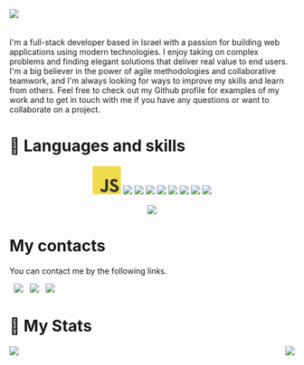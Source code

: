 <h1><img align="center" src= "https://user-images.githubusercontent.com/33599251/220166243-37f9f2b4-e698-49fd-9121-0d79ca817891.png" /></p></h1>

<p align="left">I'm a full-stack developer based in Israel with a passion for building web applications using modern technologies.
 I enjoy taking on complex problems and finding elegant solutions that deliver real value to end users. I'm a big believer in the power of agile methodologies and collaborative teamwork, and I'm always looking for ways to improve my skills and learn from others.
Feel free to check out my Github profile for examples of my work and to get in touch with me if you have any questions or want to collaborate on a project.

<h1>📖 Languages and skills</h1>

<p align="center">
<img  height="50" src="https://raw.githubusercontent.com/github/explore/80688e429a7d4ef2fca1e82350fe8e3517d3494d/topics/javascript/javascript.png">
<img  height="50" src="https://user-images.githubusercontent.com/33599251/220022158-62419c18-00dd-47d6-80da-8f8ff408fcae.png">
<img  height="50" src="https://user-images.githubusercontent.com/33599251/220168117-618b00f7-8af0-437d-a75f-2232f00b9b2d.png">
<img  height="50" src="https://user-images.githubusercontent.com/33599251/220168369-444d9164-e320-4f1c-870d-c2315ef52327.png">
<img  height="50" src="https://user-images.githubusercontent.com/33599251/220168527-bb543532-ef8a-4c63-8cee-b637e89bceab.png">
<img  height="50" src="https://user-images.githubusercontent.com/33599251/220168604-37715750-54bd-47c4-ae11-da1470250025.png">
<img  height="50" src="https://user-images.githubusercontent.com/33599251/220169673-2c9c7082-0045-40df-9d33-4f2783a4ce1a.png">
<img  height="50" src="https://user-images.githubusercontent.com/33599251/220169763-cb155cc3-7965-4cd7-b556-321d0c49dd90.png">
<img  height="50" src="https://user-images.githubusercontent.com/33599251/220169809-a2952298-6ca0-49fa-b3fa-44effb34267a.png">
</p>

<p align="center">
<img align="center" src= "https://github-readme-stats.vercel.app/api/top-langs/?username=Spax04&layout=compact" />
</p>





<h1>My contacts </h1>
<p>You can contact me by the following links.</p>
&nbsp; <a href="https://www.linkedin.com/in/alexander-gotlib-87b262241/" target="_blank" rel="noreferrer"><img  height="50" src="https://user-images.githubusercontent.com/33599251/220185524-37fe6cf8-c378-404f-8564-dbea563d72c7.png"></a>
&nbsp; <a href="https://www.instagram.com/gotlib04/" target="_blank" rel="noreferrer"><img  height="50" src="https://user-images.githubusercontent.com/33599251/220187344-abc2894d-191d-4f68-a5cd-cf05bc9e9710.png
"></a>
&nbsp; <a href="https://www.linkedin.com/in/alexander-gotlib-87b262241/" target="_blank" rel="noreferrer"><img  height="50" src="https://user-images.githubusercontent.com/33599251/220185524-37fe6cf8-c378-404f-8564-dbea563d72c7.png"></a>

<h1>🔔 My Stats</h1>

<p><img align="left" src= "https://github-readme-stats.vercel.app/api?username=Spax04&bg_color=30,e96443,904e95&title_color=fff&text_color=fff" />

<img align="right" src= "https://user-images.githubusercontent.com/33599251/220018136-4a31af75-9b12-4794-a1ad-3363ccf92a46.gif"/></p>
